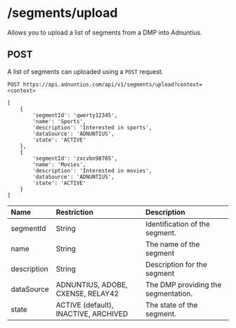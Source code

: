 # /segments/upload

Allows you to upload a list of segments from a DMP into Adnuntius.

## POST

A list of segments can uploaded using a `POST` request.

```text
POST https://api.adnuntius.com/api/v1/segments/upload?context=<context>

[
    {
        'segmentId': 'qwerty12345',
        'name': 'Sports',
        'description': 'Interested in sports',
        'dataSource': 'ADNUNTIUS',
        'state': 'ACTIVE'
    },
    {
        'segmentId': 'zxcvbn98765',
        'name': 'Movies',
        'description': 'Interested in movies',
        'dataSource': 'ADNUNTIUS',
        'state': 'ACTIVE'
    }
]
```

| Name | Restriction | Description |
| :--- | :--- | :--- |
| segmentId | String | Identification of the segment. |
| name | String | The name of the segment |
| description | String | Description for the segment |
| dataSource | ADNUNTIUS, ADOBE, CXENSE, RELAY42 | The DMP providing the segmentation. |
| state | ACTIVE \(default\), INACTIVE, ARCHIVED | The state of the segment. |

